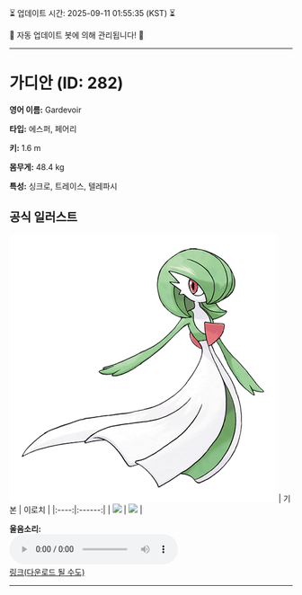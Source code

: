 
⏳ 업데이트 시간: 2025-09-11 01:55:35 (KST) ⏳

🤖 자동 업데이트 봇에 의해 관리됩니다! 🤖

---

# 가디안 (ID: 282)
**영어 이름:** Gardevoir

**타입:** 에스퍼, 페어리

**키:** 1.6 m

**몸무게:** 48.4 kg

**특성:** 싱크로, 트레이스, 텔레파시

## 공식 일러스트
![](https://raw.githubusercontent.com/PokeAPI/sprites/master/sprites/pokemon/other/official-artwork/282.png)
| 기본 | 이로치 |
|:----:|:------:|
| <img src="http://play.pokemonshowdown.com/sprites/ani/gardevoir.gif" width="200"> | <img src="http://play.pokemonshowdown.com/sprites/ani-shiny/gardevoir.gif" width="200"> |

**울음소리:**<br><audio controls src="https://raw.githubusercontent.com/PokeAPI/cries/main/cries/pokemon/latest/282.ogg"></audio><br> [링크(다운로드 될 수도)](https://raw.githubusercontent.com/PokeAPI/cries/main/cries/pokemon/latest/282.ogg)


---
